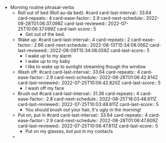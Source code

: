 - Morning routine phrasal-verbs
	- Roll out of bed (Roll au-da bed): #card
	  card-last-interval:: 33.64
	  card-repeats:: 4
	  card-ease-factor:: 2.9
	  card-next-schedule:: 2022-08-28T01:06:37.098Z
	  card-last-reviewed:: 2022-07-25T10:06:37.099Z
	  card-last-score:: 5
		- Get out of the bed.
	- Wake up: #card
	  card-last-interval:: 4
	  card-repeats:: 2
	  card-ease-factor:: 2.66
	  card-next-schedule:: 2022-08-13T15:34:08.056Z
	  card-last-reviewed:: 2022-08-09T15:34:08.058Z
	  card-last-score:: 5
		- I wake *up* to my alarm
		- I wake *up* to my baby
		- I like to wake up to sunlight streaming though the window
	- Wash off: #card
	  card-last-interval:: 33.64
	  card-repeats:: 4
	  card-ease-factor:: 2.9
	  card-next-schedule:: 2022-08-28T01:06:42.814Z
	  card-last-reviewed:: 2022-07-25T10:06:42.820Z
	  card-last-score:: 5
		- I wash off my face
	- Brush out #card
	  card-last-interval:: 31.36
	  card-repeats:: 4
	  card-ease-factor:: 2.8
	  card-next-schedule:: 2022-08-25T18:03:48.611Z
	  card-last-reviewed:: 2022-07-25T10:03:48.611Z
	  card-last-score:: 5
		- You should brush out your hair, it's ugly in the morning!
	- Put on, put in #card
	  card-last-interval:: 33.64
	  card-repeats:: 4
	  card-ease-factor:: 2.9
	  card-next-schedule:: 2022-08-28T01:06:47.809Z
	  card-last-reviewed:: 2022-07-25T10:06:47.811Z
	  card-last-score:: 5
		- Put on my glasses, but put in my contacts
	-